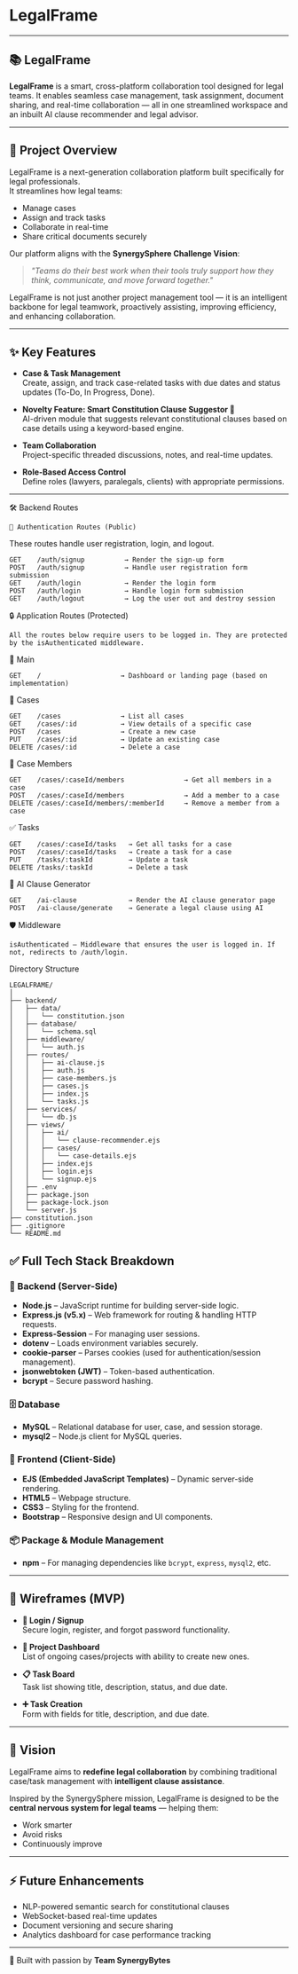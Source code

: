 # LegalFrame

---

## 📚 LegalFrame

**LegalFrame** is a smart, cross-platform collaboration tool designed for legal teams. It enables seamless case management, task assignment, document sharing, and real-time collaboration — all in one streamlined workspace and an inbuilt AI clause recommender and legal advisor.

---

## 🚀 Project Overview

LegalFrame is a next-generation collaboration platform built specifically for legal professionals.  
It streamlines how legal teams:

- Manage cases  
- Assign and track tasks  
- Collaborate in real-time  
- Share critical documents securely  

Our platform aligns with the **SynergySphere Challenge Vision**:

> *"Teams do their best work when their tools truly support how they think, communicate, and move forward together."*

LegalFrame is not just another project management tool — it is an intelligent backbone for legal teamwork, proactively assisting, improving efficiency, and enhancing collaboration.

---

## ✨ Key Features

- **Case & Task Management**  
  Create, assign, and track case-related tasks with due dates and status updates (To-Do, In Progress, Done).  

- **Novelty Feature: Smart Constitution Clause Suggestor 🧠**  
  AI-driven module that suggests relevant constitutional clauses based on case details using a keyword-based engine.  

- **Team Collaboration**  
  Project-specific threaded discussions, notes, and real-time updates.  

- **Role-Based Access Control**  
  Define roles (lawyers, paralegals, clients) with appropriate permissions.  

---
🛠️ Backend Routes
```
🔐 Authentication Routes (Public)
```

These routes handle user registration, login, and logout.
```
GET    /auth/signup          → Render the sign-up form
POST   /auth/signup          → Handle user registration form submission
GET    /auth/login           → Render the login form
POST   /auth/login           → Handle login form submission
GET    /auth/logout          → Log the user out and destroy session
```

🔒 Application Routes (Protected)
```
All the routes below require users to be logged in. They are protected by the isAuthenticated middleware.
```
📂 Main
```
GET    /                    → Dashboard or landing page (based on implementation)
```
🧾 Cases
```
GET    /cases               → List all cases
GET    /cases/:id           → View details of a specific case
POST   /cases               → Create a new case
PUT    /cases/:id           → Update an existing case
DELETE /cases/:id           → Delete a case
```
👥 Case Members
```
GET    /cases/:caseId/members               → Get all members in a case
POST   /cases/:caseId/members               → Add a member to a case
DELETE /cases/:caseId/members/:memberId     → Remove a member from a case
```
✅ Tasks
```
GET    /cases/:caseId/tasks   → Get all tasks for a case
POST   /cases/:caseId/tasks   → Create a task for a case
PUT    /tasks/:taskId         → Update a task
DELETE /tasks/:taskId         → Delete a task
```
🤖 AI Clause Generator
```
GET    /ai-clause             → Render the AI clause generator page
POST   /ai-clause/generate    → Generate a legal clause using AI
```
🛡️ Middleware
```
isAuthenticated — Middleware that ensures the user is logged in. If not, redirects to /auth/login.
```
Directory Structure
```
LEGALFRAME/
│
├── backend/
│   ├── data/
│   │   └── constitution.json
│   ├── database/
│   │   └── schema.sql
│   ├── middleware/
│   │   └── auth.js
│   ├── routes/
│   │   ├── ai-clause.js
│   │   ├── auth.js
│   │   ├── case-members.js
│   │   ├── cases.js
│   │   ├── index.js
│   │   └── tasks.js
│   ├── services/
│   │   └── db.js
│   ├── views/
│   │   ├── ai/
│   │   │   └── clause-recommender.ejs
│   │   ├── cases/
│   │   │   └── case-details.ejs
│   │   ├── index.ejs
│   │   ├── login.ejs
│   │   └── signup.ejs
│   ├── .env
│   ├── package.json
│   ├── package-lock.json
│   └── server.js
├── constitution.json
├── .gitignore
└── README.md
```

## ✅ Full Tech Stack Breakdown

### 🔧 Backend (Server-Side)
- **Node.js** – JavaScript runtime for building server-side logic.  
- **Express.js (v5.x)** – Web framework for routing & handling HTTP requests.  
- **Express-Session** – For managing user sessions.  
- **dotenv** – Loads environment variables securely.  
- **cookie-parser** – Parses cookies (used for authentication/session management).  
- **jsonwebtoken (JWT)** – Token-based authentication.  
- **bcrypt** – Secure password hashing.  

### 🗄 Database
- **MySQL** – Relational database for user, case, and session storage.  
- **mysql2** – Node.js client for MySQL queries.  

### 🎨 Frontend (Client-Side)
- **EJS (Embedded JavaScript Templates)** – Dynamic server-side rendering.  
- **HTML5** – Webpage structure.  
- **CSS3** – Styling for the frontend.  
- **Bootstrap** – Responsive design and UI components.  

### 📦 Package & Module Management
- **npm** – For managing dependencies like `bcrypt`, `express`, `mysql2`, etc.  

---

## 📱 Wireframes (MVP)

- **🔑 Login / Signup**  
  Secure login, register, and forgot password functionality.  

- **📂 Project Dashboard**  
  List of ongoing cases/projects with ability to create new ones.  

- **📋 Task Board**  
  Task list showing title, description, status, and due date.  

- **➕ Task Creation**  
  Form with fields for title, description, and due date.  

---

## 🌟 Vision

LegalFrame aims to **redefine legal collaboration** by combining traditional case/task management with **intelligent clause assistance**.  

Inspired by the SynergySphere mission, LegalFrame is designed to be the **central nervous system for legal teams** — helping them:  
- Work smarter  
- Avoid risks  
- Continuously improve  

---

## ⚡ Future Enhancements

- NLP-powered semantic search for constitutional clauses  
- WebSocket-based real-time updates  
- Document versioning and secure sharing  
- Analytics dashboard for case performance tracking  

---

🙌 Built with passion by **Team SynergyBytes**  
